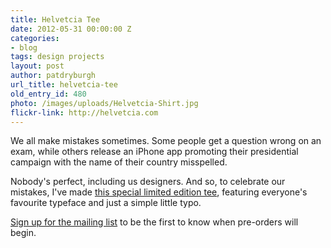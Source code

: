 ```yaml
---
title: Helvetcia Tee
date: 2012-05-31 00:00:00 Z
categories:
- blog
tags: design projects
layout: post
author: patdryburgh
url_title: helvetcia-tee
old_entry_id: 480
photo: /images/uploads/Helvetcia-Shirt.jpg
flickr-link: http://helvetcia.com
---
```


We all make mistakes sometimes. Some people get a question wrong on an exam, while others release an iPhone app promoting their presidential campaign with the name of their country misspelled.

Nobody's perfect, including us designers. And so, to celebrate our mistakes, I've made <a href="http://helvetcia.com">this special limited edition tee</a>, featuring everyone's favourite typeface and just a simple little typo.

<a href="http://helvetcia.com">Sign up for the mailing list</a> to be the first to know when pre-orders will begin.